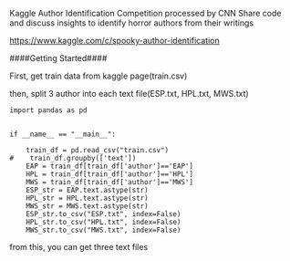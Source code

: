 Kaggle Author Identification Competition processed by CNN
Share code and discuss insights to identify horror authors from their writings

https://www.kaggle.com/c/spooky-author-identification


####Getting Started####

First, get train data from kaggle page(train.csv)

then, split 3 author into each text file(ESP.txt, HPL.txt, MWS.txt)


```
import pandas as pd


if __name__ == "__main__":

    train_df = pd.read_csv("train.csv")
#    train_df.groupby(['text']) 
    EAP = train_df[train_df['author']=='EAP']
    HPL = train_df[train_df['author']=='HPL']
    MWS = train_df[train_df['author']=='MWS']
    ESP_str = EAP.text.astype(str)
    HPL_str = HPL.text.astype(str)
    MWS_str = MWS.text.astype(str)
    ESP_str.to_csv("ESP.txt", index=False)
    HPL_str.to_csv("HPL.txt", index=False)
    MWS_str.to_csv("MWS.txt", index=False)

```

from this, you can get three text files



